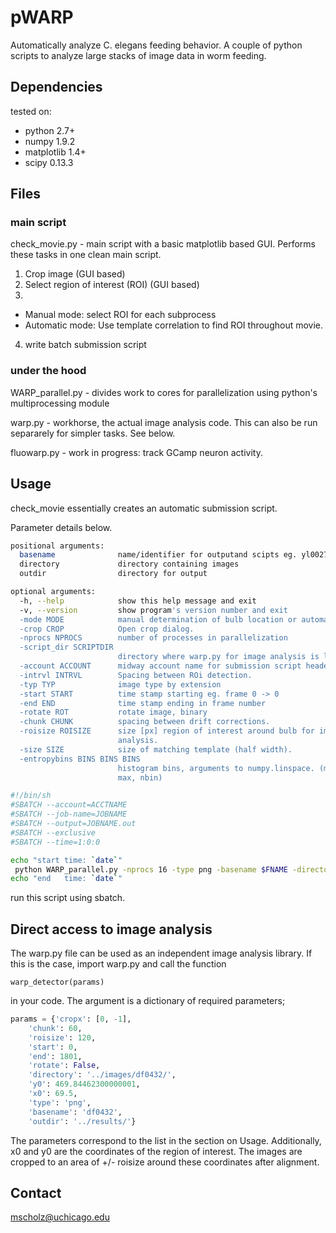 # pWARP
Automatically analyze C. elegans feeding behavior. 
A couple of python scripts to analyze large stacks of image data in worm feeding. 

## Dependencies
tested on:

* python 2.7+
* numpy 1.9.2
* matplotlib 1.4+
* scipy 0.13.3

## Files
### main script
check_movie.py - main script with a basic matplotlib based GUI. Performs these tasks in one clean main script.

1. Crop image (GUI based)
2. Select region of interest (ROI)  (GUI based)
3. 
  * Manual mode: select ROI for each subprocess
  * Automatic mode: Use template correlation to find ROI throughout movie.
4. write batch submission script

### under the hood
WARP_parallel.py - divides work to cores for parallelization using python's multiprocessing module

warp.py - workhorse, the actual image analysis code. This can also be run separarely for simpler tasks. See below.

fluowarp.py - work in progress: track GCamp neuron activity.

## Usage

check_movie essentially creates an automatic submission script.

Parameter details below.

```bash
positional arguments:
  basename              name/identifier for outputand scipts eg. yl0027
  directory             directory containing images
  outdir                directory for output

optional arguments:
  -h, --help            show this help message and exit
  -v, --version         show program's version number and exit
  -mode MODE            manual determination of bulb location or automatic.
  -crop CROP            Open crop dialog.
  -nprocs NPROCS        number of processes in parallelization
  -script_dir SCRIPTDIR
                        directory where warp.py for image analysis is located
  -account ACCOUNT      midway account name for submission script header
  -intrvl INTRVL        Spacing between ROi detection.
  -typ TYP              image type by extension
  -start START          time stamp starting eg. frame 0 -> 0
  -end END              time stamp ending in frame number
  -rotate ROT           rotate image, binary
  -chunk CHUNK          spacing between drift corrections.
  -roisize ROISIZE      size [px] region of interest around bulb for image
                        analysis.
  -size SIZE            size of matching template (half width).
  -entropybins BINS BINS BINS
                        histogram bins, arguments to numpy.linspace. (min,
                        max, nbin)

```


```bash
#!/bin/sh 
#SBATCH --account=ACCTNAME
#SBATCH --job-name=JOBNAME
#SBATCH --output=JOBNAME.out
#SBATCH --exclusive
#SBATCH --time=1:0:0

echo "start time: `date`"
 python WARP_parallel.py -nprocs 16 -type png -basename $FNAME -directory "../images/$FNAME/" -roi_file "../results/roi_$FNAME" -outdir "../results/" -cropx 0 -1 -rotate False 
echo "end   time: `date`" 
```

run this script using sbatch.

## Direct access to image analysis
The warp.py file can be used as an independent image analysis library.
If this is the case, import warp.py and call the function
```
warp_detector(params)
```
in your code. The argument is a dictionary of required parameters;

```python
params = {'cropx': [0, -1], 
    'chunk': 60, 
    'roisize': 120, 
    'start': 0, 
    'end': 1801, 
    'rotate': False, 
    'directory': '../images/df0432/',
    'y0': 469.84462300000001,
    'x0': 69.5, 
    'type': 'png', 
    'basename': 'df0432',
    'outdir': '../results/'}
```
The parameters correspond to the list in the section on Usage.
Additionally, x0 and y0 are the coordinates of the region of interest. The images are cropped to an area of +/- roisize around these coordinates after alignment.

## Contact
mscholz@uchicago.edu
